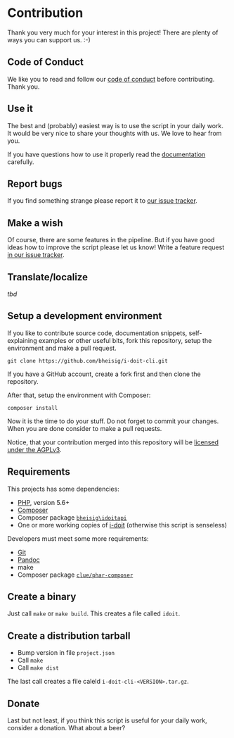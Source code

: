 #   Contribution

Thank you very much for your interest in this project! There are plenty of ways you can support us. :-)


##  Code of Conduct

We like you to read and follow our [code of conduct](CODE_OF_CONDUCT.md) before contributing. Thank you.


##  Use it

The best and (probably) easiest way is to use the script in your daily work. It would be very nice to share your thoughts with us. We love to hear from you.

If you have questions how to use it properly read the [documentation](Readme.md) carefully.


##  Report bugs

If you find something strange please report it to [our issue tracker](https://github.com/bheisig/i-doit-cli/issues).


##  Make a wish

Of course, there are some features in the pipeline. But if you have good ideas how to improve the script please let us know! Write a feature request [in our issue tracker](https://github.com/bheisig/i-doit-cli/issues).


##  Translate/localize

_tbd_


##  Setup a development environment

If you like to contribute source code, documentation snippets, self-explaining examples or other useful bits, fork this repository, setup the environment and make a pull request.

~~~ {.bash}
git clone https://github.com/bheisig/i-doit-cli.git
~~~

If you have a GitHub account, create a fork first and then clone the repository.

After that, setup the environment with Composer:

~~~ {.bash}
composer install
~~~

Now it is the time to do your stuff. Do not forget to commit your changes. When you are done consider to make a pull requests.

Notice, that your contribution merged into this repository will be [licensed under the AGPLv3](LICENSE).


##  Requirements

This projects has some dependencies:

*   [PHP](https://php.net/), version 5.6+
*   [Composer](https://getcomposer.org/)
*   Composer package [`bheisig\idoitapi`](https://github.com/bheisig/i-doit-api-client-php)
*   One or more working copies of [i-doit](https://i-doit.com/) (otherwise this script is senseless)

Developers must meet some more requirements:

*   [Git](https://git-scm.com/)
*   [Pandoc](https://pandoc.org/)
*   make
*   Composer package [`clue/phar-composer`](https://github.com/clue/phar-composer)


##  Create a binary

Just call `make` or `make build`. This creates a file called `idoit`.


##  Create a distribution tarball

*   Bump version in file `project.json`
*   Call `make`
*   Call `make dist`

The last call creates a file caleld `i-doit-cli-<VERSION>.tar.gz`.


##  Donate

Last but not least, if you think this script is useful for your daily work, consider a donation. What about a beer?
